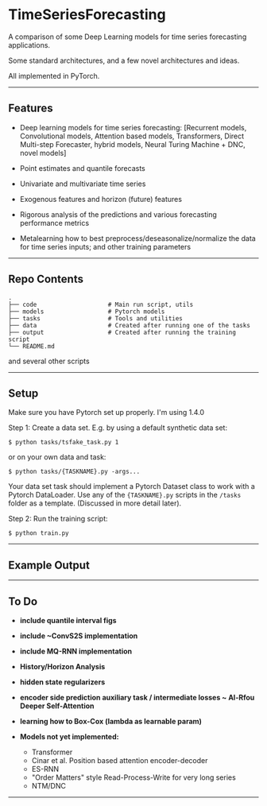 # TimeSeriesForecasting

A comparison of some Deep Learning models for time series forecasting applications.

Some standard  architectures, and a few novel architectures and ideas.

All implemented in PyTorch.


---

## Features

- Deep learning models for time series forecasting:
 [Recurrent models, Convolutional models, Attention based models, Transformers, Direct Multi-step Forecaster, hybrid models, Neural Turing Machine + DNC, novel models]

- Point estimates and quantile forecasts

- Univariate and multivariate time series

- Exogenous features and horizon (future) features

- Rigorous analysis of the predictions and various forecasting performance metrics

- Metalearning how to best preprocess/deseasonalize/normalize the data for time series inputs; and other training parameters

---

## Repo Contents

    .
    ├── code                    # Main run script, utils
    ├── models                  # Pytorch models
    ├── tasks                   # Tools and utilities
    ├── data                    # Created after running one of the tasks
    ├── output                  # Created after running the training script
    └── README.md

and several other scripts

---

## Setup

Make sure you have Pytorch set up properly. I'm using 1.4.0

Step 1: Create a data set. E.g. by using a default synthetic data set:

```shell
$ python tasks/tsfake_task.py 1
```

or on your own data and task:

```shell
$ python tasks/{TASKNAME}.py -args...
```

Your data set task should implement a Pytorch Dataset class to work with a Pytorch DataLoader.
Use any of the `{TASKNAME}.py` scripts in the `/tasks` folder as a template.
(Discussed in more detail later).


Step 2: Run the training script:

```shell
$ python train.py
```

---

## Example Output

---

## To Do

- **include quantile interval figs**
- **include ~ConvS2S implementation**
- **include MQ-RNN implementation**

- **History/Horizon Analysis**

- **hidden state regularizers**

- **encoder side prediction auxiliary task / intermediate losses ~ Al-Rfou Deeper Self-Attention**

- **learning how to Box-Cox (lambda as learnable param)**

- **Models not yet implemented:**
    - Transformer
    - Cinar et al. Position based attention encoder-decoder
    - ES-RNN
    - "Order Matters" style Read-Process-Write for very long series
    - NTM/DNC

---